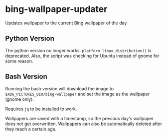 # bing-wallpaper-updater

Updates wallpaper to the current Bing wallpaper of the day

## Python Version

The python version no longer works. `platform.linux_distribution()` is deprecated. Also, the script was checking for Ubuntu instead of gnome for some reason.

## Bash Version

Running the bash version will download the image to `$XDG_PICTURES_DIR/bing-wallpaper` and set the image as the wallpaper (gnome only).

Requires `jq` to be installed to work.

Wallpapers are saved with a timestamp, so the previous day's wallpaper does not get overwritten. Wallpapers can also be automatically deleted after they reach a certain age.
